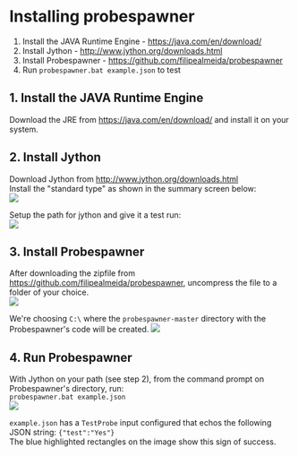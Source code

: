 # Installing probespawner
1. Install the JAVA Runtime Engine - https://java.com/en/download/
2. Install Jython - http://www.jython.org/downloads.html
3. Install Probespawner - https://github.com/filipealmeida/probespawner
4. Run `probespawner.bat example.json` to test

## 1. Install the JAVA Runtime Engine
Download the JRE from https://java.com/en/download/ and install it on your system.  

## 2. Install Jython
Download Jython from http://www.jython.org/downloads.html  
Install the "standard type" as shown in the summary screen below:  
![](https://github.com/filipealmeida/probespawner/blob/master/docs/install.jython.5.png)
  
Setup the path for jython and give it a test run:  
![](https://github.com/filipealmeida/probespawner/blob/master/docs/install.jython.9.png)

## 3. Install Probespawner
After downloading the zipfile from https://github.com/filipealmeida/probespawner, uncompress the file to a folder of your choice.  
![](https://github.com/filipealmeida/probespawner/blob/master/docs/uncompress.probespawner.0.png)
  
We're choosing `C:\` where the `probespawner-master` directory with the Probespawner's code will be created.
![](https://github.com/filipealmeida/probespawner/blob/master/docs/uncompress.probespawner.1.png)

## 4. Run Probespawner
With Jython on your path (see step 2), from the command prompt on Probespawner's directory, run:  
`probespawner.bat example.json`  
![](https://github.com/filipealmeida/probespawner/blob/master/docs/run.probespawner.example.png)  
  
`example.json` has a `TestProbe` input configured that echos the following JSON string: `{"test":"Yes"}`  
The blue highlighted rectangles on the image show this sign of success.  
